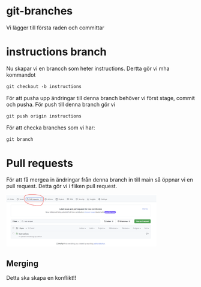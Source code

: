 # git-branches

Vi lägger till första raden och committar


# instructions branch

Nu skapar vi en brancch som heter instructions. Dertta gör vi mha kommandot

```md
git checkout -b instructions
```

För att pusha upp ändringar till denna branch behöver vi först stage, commit och pusha. För push till denna branch gör vi

```md
git push origin instructions
```

För att checka branches som vi har:

```md
git branch
```

# Pull requests

För att få mergea in ändringar från denna branch in till main så öppnar vi en pull request. Detta gör vi i fliken pull request. 

<img src="assets/pull_request.png" width = 400>

## Merging

Detta ska skapa en konflikt!!